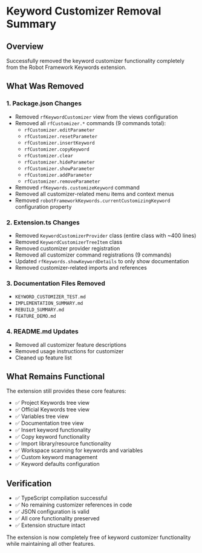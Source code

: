 # Keyword Customizer Removal Summary

## Overview
Successfully removed the keyword customizer functionality completely from the Robot Framework Keywords extension.

## What Was Removed

### 1. Package.json Changes
- Removed `rfKeywordCustomizer` view from the views configuration
- Removed all `rfCustomizer.*` commands (9 commands total):
  - `rfCustomizer.editParameter`
  - `rfCustomizer.resetParameter`
  - `rfCustomizer.insertKeyword`
  - `rfCustomizer.copyKeyword`
  - `rfCustomizer.clear`
  - `rfCustomizer.hideParameter`
  - `rfCustomizer.showParameter`
  - `rfCustomizer.addParameter`
  - `rfCustomizer.removeParameter`
- Removed `rfKeywords.customizeKeyword` command
- Removed all customizer-related menu items and context menus
- Removed `robotFrameworkKeywords.currentCustomizingKeyword` configuration property

### 2. Extension.ts Changes
- Removed `KeywordCustomizerProvider` class (entire class with ~400 lines)
- Removed `KeywordCustomizerTreeItem` class
- Removed customizer provider registration
- Removed all customizer command registrations (9 commands)
- Updated `rfKeywords.showKeywordDetails` to only show documentation
- Removed customizer-related imports and references

### 3. Documentation Files Removed
- `KEYWORD_CUSTOMIZER_TEST.md`
- `IMPLEMENTATION_SUMMARY.md`
- `REBUILD_SUMMARY.md`
- `FEATURE_DEMO.md`

### 4. README.md Updates
- Removed all customizer feature descriptions
- Removed usage instructions for customizer
- Cleaned up feature list

## What Remains Functional

The extension still provides these core features:
- ✅ Project Keywords tree view
- ✅ Official Keywords tree view  
- ✅ Variables tree view
- ✅ Documentation tree view
- ✅ Insert keyword functionality
- ✅ Copy keyword functionality
- ✅ Import library/resource functionality
- ✅ Workspace scanning for keywords and variables
- ✅ Custom keyword management
- ✅ Keyword defaults configuration

## Verification

- ✅ TypeScript compilation successful
- ✅ No remaining customizer references in code
- ✅ JSON configuration is valid
- ✅ All core functionality preserved
- ✅ Extension structure intact

The extension is now completely free of keyword customizer functionality while maintaining all other features.